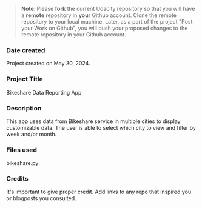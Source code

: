 >**Note**: Please **fork** the current Udacity repository so that you will have a **remote** repository in **your** Github account. Clone the remote repository to your local machine. Later, as a part of the project "Post your Work on Github", you will push your proposed changes to the remote repository in your Github account.

### Date created
Project created on May 30, 2024. 

### Project Title
Bikeshare Data Reporting App

### Description
This app uses data from Bikeshare service in multiple cities to display customizable data. The user is able to select which city to view and filter by week and/or month. 

### Files used
bikeshare.py

### Credits
It's important to give proper credit. Add links to any repo that inspired you or blogposts you consulted.

